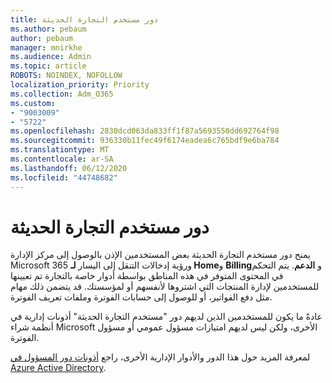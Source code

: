 ```yaml
---
title: دور مستخدم التجارة الحديثة
ms.author: pebaum
author: pebaum
manager: mnirkhe
ms.audience: Admin
ms.topic: article
ROBOTS: NOINDEX, NOFOLLOW
localization_priority: Priority
ms.collection: Adm_O365
ms.custom:
- "9003009"
- "5722"
ms.openlocfilehash: 2830dcd063da833ff1f87a5693550dd692764f98
ms.sourcegitcommit: 936330b11fec49f6174eadea6c765bdf9e6ba784
ms.translationtype: MT
ms.contentlocale: ar-SA
ms.lasthandoff: 06/12/2020
ms.locfileid: "44748682"
---
```

# <a name="modern-commerce-user-role"></a>دور مستخدم التجارة الحديثة

يمنح دور مستخدم التجارة الحديثة بعض المستخدمين الإذن بالوصول إلى مركز الإدارة Microsoft 365 ورؤية إدخالات التنقل إلى اليسار **لـ Home**و **Billing**و **الدعم**. يتم التحكم في المحتوى المتوفر في هذه المناطق بواسطة أدوار خاصة بالتجارة تم تعيينها للمستخدمين لإدارة المنتجات التي اشتروها لأنفسهم أو لمؤسستك. قد يتضمن ذلك مهام مثل دفع الفواتير، أو للوصول إلى حسابات الفوترة وملفات تعريف الفوترة.

عادةً ما يكون للمستخدمين الذين لديهم دور "مستخدم التجارة الحديثة" أذونات إدارية في أنظمة شراء Microsoft الأخرى، ولكن ليس لديهم امتيازات مسؤول عمومي أو مسؤول الفوترة.

لمعرفة المزيد حول هذا الدور والأدوار الإدارية الأخرى، راجع [أذونات دور المسؤول في Azure Active Directory](https://docs.microsoft.com/azure/active-directory/users-groups-roles/directory-assign-admin-roles#modern-commerce-administrator).